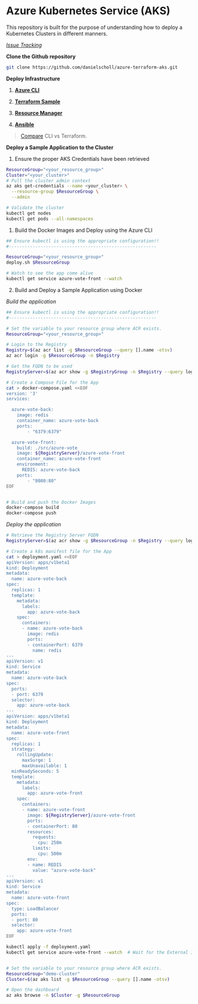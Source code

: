 # Azure Kubernetes Service (AKS)

This repository is built for the purpose of understanding how to deploy a Kubernetes Clusters in different manners.

_[Issue Tracking](https://github.com/danielscholl/azure-terraform-aks/blob/master/Issues.md)_

__Clone the Github repository__

```bash
git clone https://github.com/danielscholl/azure-terraform-aks.git
```

__Deploy Infrastructure__

1. __[Azure CLI](https://github.com/danielscholl/azure-terraform-aks/blob/master/cli/README.md)__

1. __[Terraform Sample](https://github.com/danielscholl/azure-terraform-aks/blob/master/terraform/README.md)__

1. __[Resource Manager](https://github.com/danielscholl/azure-terraform-aks/blob/master/arm/README.md)__

1. __[Ansible](https://github.com/danielscholl/azure-terraform-aks/blob/master/ansible/README.md)__


> [Compare](https://github.com/danielscholl/azure-terraform-aks/blob/master/Terraform-CLI.md) CLI vs Terraform.

__Deploy a Sample Application to the Cluster__

1. Ensure the proper AKS Credentials have been retrieved

```bash
ResourceGroup="<your_resource_group>"
Cluster="<your_cluster>"
# Pull the cluster admin context
az aks get-credentials --name <your_cluster> \
  --resource-group $ResourceGroup \
  --admin

# Validate the cluster
kubectl get nodes
kubectl get pods --all-namespaces

```

1. Build the Docker Images and Deploy using the Azure CLI

```bash
## Ensure kubectl is using the appropriate configuration!!
#--------------------------------------------------------

ResourceGroup="<your_resource_group>"
deploy.sh $ResourceGroup

# Watch to see the app come alive
kubectl get service azure-vote-front --watch
```

2. Build and Deploy a Sample Application using Docker

_Build the application_

```bash
## Ensure kubectl is using the appropriate configuration!!
#--------------------------------------------------------

# Set the variable to your resource group where ACR exists.
ResourceGroup="<your_resource_group>"

# Login to the Registry
Registry=$(az acr list -g $ResourceGroup --query [].name -otsv)
az acr login -g $ResourceGroup -n $Registry

# Get the FQDN to be used
RegistryServer=$(az acr show -g $RegistryGroup -n $Registry --query loginServer -otsv)

# Create a Compose File for the App
cat > docker-compose.yaml <<EOF
version: '3'
services:

  azure-vote-back:
    image: redis
    container_name: azure-vote-back
    ports:
        - "6379:6379"

  azure-vote-front:
    build: ./src/azure-vote
    image: ${RegistryServer}/azure-vote-front
    container_name: azure-vote-front
    environment:
      REDIS: azure-vote-back
    ports:
        - "8080:80"
EOF


# Build and push the Docker Images
docker-compose build
docker-compose push
```


_Deploy the application_

```bash
# Retrieve the Registry Server FQDN
RegistryServer=$(az acr show -g $ResourceGroup -n $Registry --query loginServer -otsv)

# Create a k8s manifest file for the App
cat > deployment.yaml <<EOF
apiVersion: apps/v1beta1
kind: Deployment
metadata:
  name: azure-vote-back
spec:
  replicas: 1
  template:
    metadata:
      labels:
        app: azure-vote-back
    spec:
      containers:
      - name: azure-vote-back
        image: redis
        ports:
        - containerPort: 6379
          name: redis
---
apiVersion: v1
kind: Service
metadata:
  name: azure-vote-back
spec:
  ports:
  - port: 6379
  selector:
    app: azure-vote-back
---
apiVersion: apps/v1beta1
kind: Deployment
metadata:
  name: azure-vote-front
spec:
  replicas: 1
  strategy:
    rollingUpdate:
      maxSurge: 1
      maxUnavailable: 1
  minReadySeconds: 5
  template:
    metadata:
      labels:
        app: azure-vote-front
    spec:
      containers:
      - name: azure-vote-front
        image: ${RegistryServer}/azure-vote-front
        ports:
        - containerPort: 80
        resources:
          requests:
            cpu: 250m
          limits:
            cpu: 500m
        env:
        - name: REDIS
          value: "azure-vote-back"
---
apiVersion: v1
kind: Service
metadata:
  name: azure-vote-front
spec:
  type: LoadBalancer
  ports:
  - port: 80
  selector:
    app: azure-vote-front
EOF

kubectl apply -f deployment.yaml
kubectl get service azure-vote-front --watch  # Wait for the External IP to come live


# Set the variable to your resource group where ACR exists.
ResourceGroup="demo-cluster"
Cluster=$(az aks list -g $ResourceGroup --query [].name -otsv)

# Open the dashboard
az aks browse -n $Cluster -g $ResourceGroup 
```